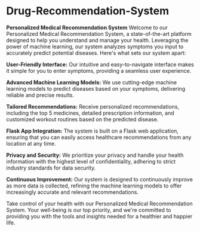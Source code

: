 # Drug-Recommendation-System
**Personalized Medical Recommendation System**
Welcome to our Personalized Medical Recommendation System, a state-of-the-art platform designed to help you understand and manage your health. Leveraging the power of machine learning, our system analyzes symptoms you input to accurately predict potential diseases. Here's what sets our system apart:

**User-Friendly Interface:** Our intuitive and easy-to-navigate interface makes it simple for you to enter symptoms, providing a seamless user experience.

**Advanced Machine Learning Models:** We use cutting-edge machine learning models to predict diseases based on your symptoms, delivering reliable and precise results.

**Tailored Recommendations:** Receive personalized recommendations, including the top 5 medicines, detailed prescription information, and customized workout routines based on the predicted disease.

**Flask App Integration:** The system is built on a Flask web application, ensuring that you can easily access healthcare recommendations from any location at any time.

**Privacy and Security:** We prioritize your privacy and handle your health information with the highest level of confidentiality, adhering to strict industry standards for data security.

**Continuous Improvement:** Our system is designed to continuously improve as more data is collected, refining the machine learning models to offer increasingly accurate and relevant recommendations.

Take control of your health with our Personalized Medical Recommendation System. Your well-being is our top priority, and we're committed to providing you with the tools and insights needed for a healthier and happier life.
